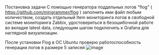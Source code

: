 Постановка задачи
С помощью генератора поддельных логов "flog" ( https://github.com/mingrammer/flog ) заполнить ими файл любым количеством, создать отдельный Item мониторинга логов в свободной системе мониторинга Zabbix, удостовериться в безошибочной работе во вкладке latest data, следующим шагом подключить к Grafana для наглядной визуализации.


После установки Flog в ОС Ubuntu проверю работоспособность генерации логов в размере 5 записей
![image](https://user-images.githubusercontent.com/73434222/145996982-de0ae83b-af15-435d-a9d5-20b5ae23e13f.png)

